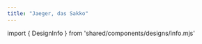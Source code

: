 ```yaml
---
title: "Jaeger, das Sakko"
---
```


import { DesignInfo } from 'shared/components/designs/info.mjs'

<DesignInfo design='jaeger' docs />


